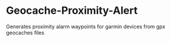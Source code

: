# Geocache-Proximity-Alert
Generates proximity alarm waypoints for garmin devices from gpx geocaches files
